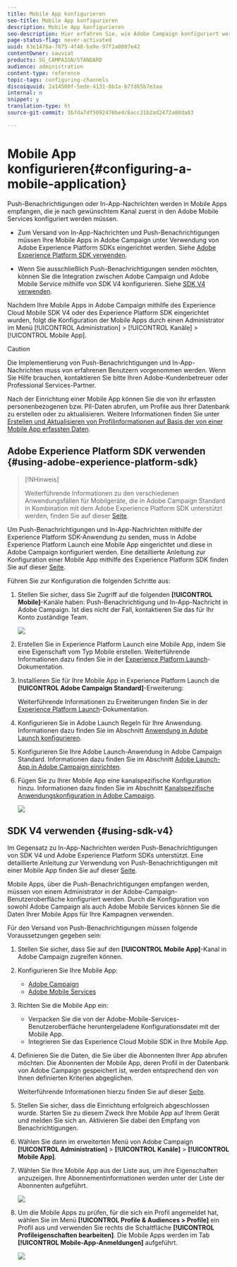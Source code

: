 ```yaml
---
title: Mobile App konfigurieren
seo-title: Mobile App konfigurieren
description: Mobile App konfigurieren
seo-description: Hier erfahren Sie, wie Adobe Campaign konfiguriert werden muss, damit Push-Benachrichtigungen oder In-App-Nachrichten unter Verwendung von SDK V4 oder Experience Platform SDK gesendet werden können.
page-status-flag: never-activated
uuid: 63e1476a-7875-4f48-ba9e-97f1a0007e42
contentOwner: sauviat
products: SG_CAMPAIGN/STANDARD
audience: administration
content-type: reference
topic-tags: configuring-channels
discoiquuid: 2a14500f-5ede-4131-8b1a-b7fd65b7e3aa
internal: n
snippet: y
translation-type: ht
source-git-commit: 3b7da7df5092476be4c6acc21b2ad2472a80da83

---
```



# Mobile App konfigurieren{#configuring-a-mobile-application}

Push-Benachrichtigungen oder In-App-Nachrichten werden in Mobile Apps empfangen, die je nach gewünschtem Kanal zuerst in den Adobe Mobile Services konfiguriert werden müssen.

* Zum Versand von In-App-Nachrichten und Push-Benachrichtigungen müssen Ihre Mobile Apps in Adobe Campaign unter Verwendung von Adobe Experience Platform SDKs eingerichtet werden. Siehe [Adobe Experience Platform SDK verwenden](#using-adobe-experience-platform-sdk).

* Wenn Sie ausschließlich Push-Benachrichtigungen senden möchten, können Sie die Integration zwischen Adobe Campaign und Adobe Mobile Service mithilfe von SDK V4 konfigurieren. Siehe [SDK V4 verwenden](#using-sdk-v4).

Nachdem Ihre Mobile Apps in Adobe Campaign mithilfe des Experience Cloud Mobile SDK V4 oder des Experience Platform SDK eingerichtet wurden, folgt die Konfiguration der Mobile Apps durch einen Administrator im Menü [!UICONTROL Administration] &gt; [!UICONTROL Kanäle] &gt; [!UICONTROL Mobile App].

>[!CAUTION]
>
>Die Implementierung von Push-Benachrichtigungen und In-App-Nachrichten muss von erfahrenen Benutzern vorgenommen werden. Wenn Sie Hilfe brauchen, kontaktieren Sie bitte Ihren Adobe-Kundenbetreuer oder Professional Services-Partner.

Nach der Einrichtung einer Mobile App können Sie die von ihr erfassten personenbezogenen bzw. PII-Daten abrufen, um Profile aus Ihrer Datenbank zu erstellen oder zu aktualisieren. Weitere Informationen finden Sie unter [Erstellen und Aktualisieren von Profilinformationen auf Basis der von einer Mobile App erfassten Daten](../../channels/using/updating-profile-with-mobile-app-data.md).

## Adobe Experience Platform SDK verwenden {#using-adobe-experience-platform-sdk}

>[!NHinweis]
>
>Weiterführende Informationen zu den verschiedenen Anwendungsfällen für Mobilgeräte, die in Adobe Campaign Standard in Kombination mit dem Adobe Experience Platform SDK unterstützt werden, finden Sie auf dieser [Seite](https://helpx.adobe.com/de/campaign/kb/configure-launch-rules-acs-use-cases.html).

Um Push-Benachrichtigungen und In-App-Nachrichten mithilfe der Experience Platform SDK-Anwendung zu senden, muss in Adobe Experience Platform Launch eine Mobile App eingerichtet und diese in Adobe Campaign konfiguriert werden. Eine detaillierte Anleitung zur Konfiguration einer Mobile App mithilfe des Experience Platform SDK finden Sie auf dieser [Seite](https://helpx.adobe.com/de/campaign/kb/configuring-app-sdkv4.html).

Führen Sie zur Konfiguration die folgenden Schritte aus:

1. Stellen Sie sicher, dass Sie Zugriff auf die folgenden **[!UICONTROL Mobile]**-Kanäle haben: Push-Benachrichtigung und In-App-Nachricht in Adobe Campaign. Ist dies nicht der Fall, kontaktieren Sie das für Ihr Konto zuständige Team.

   ![](assets/launch_1.png)

1. Erstellen Sie in Experience Platform Launch eine Mobile App, indem Sie eine Eigenschaft vom Typ Mobile erstellen. Weiterführende Informationen dazu finden Sie in der [Experience Platform Launch](https://aep-sdks.gitbook.io/docs/getting-started/create-a-mobile-property#create-a-new-mobile-property)-Dokumentation.
1. Installieren Sie für Ihre Mobile App in Experience Platform Launch die **[!UICONTROL Adobe Campaign Standard]**-Erweiterung:

   Weiterführende Informationen zu Erweiterungen finden Sie in der [Experience Platform Launch](https://aep-sdks.gitbook.io/docs/using-mobile-extensions/adobe-campaign-standard)-Dokumentation.

1. Konfigurieren Sie in Adobe Launch Regeln für Ihre Anwendung. Informationen dazu finden Sie im Abschnitt [Anwendung in Adobe Launch konfigurieren](https://helpx.adobe.com/de/campaign/kb/config-app-in-launch.html#Step1Createdataelements).
1. Konfigurieren Sie Ihre Adobe Launch-Anwendung in Adobe Campaign Standard. Informationen dazu finden Sie im Abschnitt [Adobe Launch-App in Adobe Campaign einrichten](https://helpx.adobe.com/de/campaign/kb/configuring-app-sdk.html#SettingupyourAdobeLaunchapplicationinAdobeCampaign).
1. Fügen Sie zu Ihrer Mobile App eine kanalspezifische Konfiguration hinzu. Informationen dazu finden Sie im Abschnitt [Kanalspezifische Anwendungskonfiguration in Adobe Campaign](https://helpx.adobe.com/de/campaign/kb/configuring-app-sdk.html#ChannelspecificapplicationconfigurationinAdobeCampaign).

   ![](assets/launch_2.png)

## SDK V4 verwenden {#using-sdk-v4}

Im Gegensatz zu In-App-Nachrichten werden Push-Benachrichtigungen von SDK V4 und Adobe Experience Platform SDKs unterstützt. Eine detaillierte Anleitung zur Verwendung von Push-Benachrichtigungen mit einer Mobile App finden Sie auf dieser [Seite](https://helpx.adobe.com/de/campaign/kb/configuring-app-sdkv4.html).

Mobile Apps, über die Push-Benachrichtigungen empfangen werden, müssen von einem Administrator in der Adobe-Campaign-Benutzeroberfläche konfiguriert werden. Durch die Konfiguration von sowohl Adobe Campaign als auch Adobe Mobile Services können Sie die Daten Ihrer Mobile Apps für Ihre Kampagnen verwenden.

Für den Versand von Push-Benachrichtigungen müssen folgende Voraussetzungen gegeben sein:

1. Stellen Sie sicher, dass Sie auf den **[!UICONTROL Mobile App]**-Kanal in Adobe Campaign zugreifen können.
1. Konfigurieren Sie Ihre Mobile App:

   * [Adobe Campaign](https://helpx.adobe.com/de/campaign/kb/configuring-app-sdkv4.html#SettingupamobileapplicationinAdobeCampaign)
   * [Adobe Mobile Services](https://helpx.adobe.com/de/campaign/kb/configuring-app-sdkv4.html#ConfiguringamobileapplicationinAdobeMobileServices)

1. Richten Sie die Mobile App ein:

   * Verpacken Sie die von der Adobe-Mobile-Services-Benutzeroberfläche heruntergeladene Konfigurationsdatei mit der Mobile App.
   * Integrieren Sie das Experience Cloud Mobile SDK in Ihre Mobile App.

1. Definieren Sie die Daten, die Sie über die Abonnenten Ihrer App abrufen möchten. Die Abonnenten der Mobile App, deren Profil in der Datenbank von Adobe Campaign gespeichert ist, werden entsprechend den von Ihnen definierten Kriterien abgeglichen.

   Weiterführende Informationen hierzu finden Sie auf dieser [Seite](https://helpx.adobe.com/de/campaign/kb/configuring-app-sdkv4.html#Collectingsubscribersdatafromamobileapplication).

1. Stellen Sie sicher, dass die Einrichtung erfolgreich abgeschlossen wurde. Starten Sie zu diesem Zweck Ihre Mobile App auf Ihrem Gerät und melden Sie sich an. Aktivieren Sie dabei den Empfang von Benachrichtigungen.
1. Wählen Sie dann im erweiterten Menü von Adobe Campaign **[!UICONTROL Administration]** &gt; **[!UICONTROL Kanäle]** &gt; **[!UICONTROL Mobile App]**.
1. Wählen Sie Ihre Mobile App aus der Liste aus, um ihre Eigenschaften anzuzeigen. Ihre Abonnementinformationen werden unter der Liste der Abonnenten aufgeführt.

   ![](assets/push_notif_mobile_app.png)

1. Um die Mobile Apps zu prüfen, für die sich ein Profil angemeldet hat, wählen Sie im Menü **[!UICONTROL Profile &amp; Audiences &gt; Profile]** ein Profil aus und verwenden Sie rechts die Schaltfläche **[!UICONTROL Profileigenschaften bearbeiten]**. Die Mobile Apps werden im Tab **[!UICONTROL Mobile-App-Anmeldungen]** aufgeführt.

   ![](assets/push_notif_subscriptions.png)